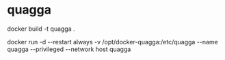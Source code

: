 # quagga

docker build -t quagga .

docker run -d --restart always -v /opt/docker-quagga:/etc/quagga --name quagga --privileged --network host quagga
